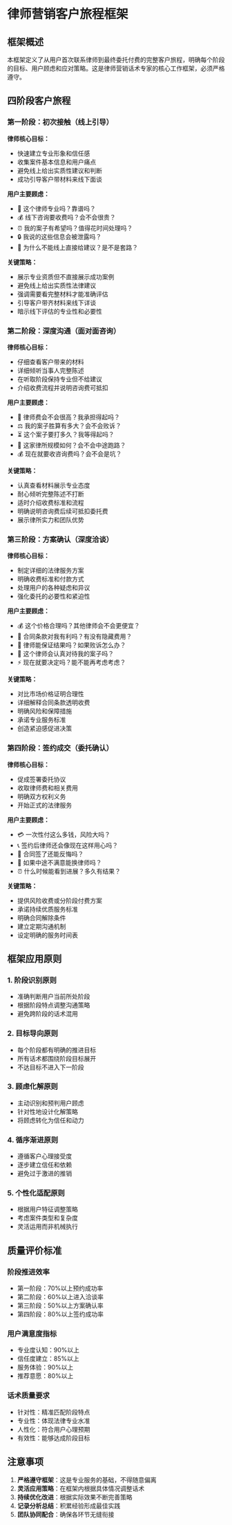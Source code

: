 # 律师营销客户旅程框架

## 框架概述

本框架定义了从用户首次联系律师到最终委托付费的完整客户旅程，明确每个阶段的目标、用户顾虑和应对策略。这是律师营销话术专家的核心工作框架，必须严格遵守。

## 四阶段客户旅程

### 第一阶段：初次接触（线上引导）

**律师核心目标：**

- 快速建立专业形象和信任感
- 收集案件基本信息和用户痛点
- 避免线上给出实质性建议和判断
- 成功引导客户带材料来线下面谈

**用户主要顾虑：**

- 🤔 这个律师专业吗？靠谱吗？
- 💰 线下咨询要收费吗？会不会很贵？
- ⏰ 我的案子有希望吗？值得花时间处理吗？
- 🔒 我说的这些信息会被泄露吗？
- 📱 为什么不能线上直接给建议？是不是套路？

**关键策略：**

- 展示专业资质但不直接展示成功案例
- 避免线上给出实质性法律建议
- 强调需要看完整材料才能准确评估
- 引导客户带齐材料来线下详谈
- 暗示线下评估的专业性和必要性

### 第二阶段：深度沟通（面对面咨询）

**律师核心目标：**

- 仔细查看客户带来的材料
- 详细倾听当事人完整陈述
- 在听取阶段保持专业但不给建议
- 介绍收费流程并说明咨询费可抵扣

**用户主要顾虑：**

- 💸 律师费会不会很高？我承担得起吗？
- ⚖️ 我的案子胜算有多大？会不会败诉？
- ⏳ 这个案子要打多久？我等得起吗？
- 🏢 这家律所规模如何？会不会中途跑路？
- 💰 现在就要收咨询费吗？会不会是坑？

**关键策略：**

- 认真查看材料展示专业态度
- 耐心倾听完整陈述不打断
- 适时介绍收费标准和流程
- 明确说明咨询费后续可抵扣委托费
- 展示律所实力和团队优势

### 第三阶段：方案确认（深度洽谈）

**律师核心目标：**

- 制定详细的法律服务方案
- 明确收费标准和付款方式
- 处理用户的各种疑虑和异议
- 强化委托的必要性和紧迫性

**用户主要顾虑：**

- 💰 这个价格合理吗？其他律师会不会更便宜？
- 📝 合同条款对我有利吗？有没有隐藏费用？
- 🎯 律师能保证结果吗？如果败诉怎么办？
- 🤝 这个律师会认真对待我的案子吗？
- ⚡ 现在就要决定吗？能不能再考虑考虑？

**关键策略：**

- 对比市场价格证明合理性
- 详细解释合同条款透明收费
- 明确风险和保障措施
- 承诺专业服务标准
- 创造紧迫感促进决策

### 第四阶段：签约成交（委托确认）

**律师核心目标：**

- 促成签署委托协议
- 收取律师费和相关费用
- 明确双方权利义务
- 开始正式的法律服务

**用户主要顾虑：**

- 💳 一次性付这么多钱，风险大吗？
- 📞 签约后律师还会像现在这样用心吗？
- 📄 合同签了还能反悔吗？
- 🔄 如果中途不满意能换律师吗？
- ⏰ 什么时候能看到进展？多久有结果？

**关键策略：**

- 提供风险收费或分阶段付费方案
- 承诺持续优质服务标准
- 明确合同解除条件
- 建立定期沟通机制
- 设定明确的服务时间表

## 框架应用原则

### 1. 阶段识别原则

- 准确判断用户当前所处阶段
- 根据阶段特点调整沟通策略
- 避免跨阶段的话术混用

### 2. 目标导向原则

- 每个阶段都有明确的推进目标
- 所有话术都围绕阶段目标展开
- 不达目标不进入下一阶段

### 3. 顾虑化解原则

- 主动识别和预判用户顾虑
- 针对性地设计化解策略
- 将顾虑转化为信任和动力

### 4. 循序渐进原则

- 遵循客户心理接受度
- 逐步建立信任和依赖
- 避免过于激进的推销

### 5. 个性化适配原则

- 根据用户特征调整策略
- 考虑案件类型和复杂度
- 灵活运用而非机械执行

## 质量评价标准

### 阶段推进效率

- 第一阶段：70%以上预约成功率
- 第二阶段：60%以上进入洽谈率
- 第三阶段：50%以上方案确认率
- 第四阶段：80%以上签约成功率

### 用户满意度指标

- 专业度认知：90%以上
- 信任度建立：85%以上
- 服务体验：90%以上
- 推荐意愿：80%以上

### 话术质量要求

- 针对性：精准匹配阶段特点
- 专业性：体现法律专业水准
- 人性化：符合用户心理预期
- 有效性：能够达成阶段目标

## 注意事项

1. **严格遵守框架**：这是专业服务的基础，不得随意偏离
2. **灵活应用策略**：在框架内根据具体情况调整话术
3. **持续优化改进**：根据实际效果不断完善策略
4. **记录分析总结**：积累经验形成最佳实践
5. **团队协同配合**：确保各环节无缝衔接
